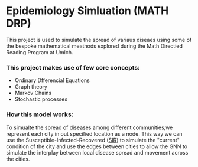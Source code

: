 
# Epidemiology Simluation (MATH DRP)

This project is used to simulate the spread of variaus diseaes using some of the bespoke mathematical meathods explored during the Math Directied Reading Program at Umich. 

### This project makes use of few core concepts:
* Ordinary Dfferencial Equations 
* Graph theory
* Markov Chains 
* Stochastic processes 

### How this model works: 
To simualte the spread of diseases among different communities,we represent each city in out specified location as a node. This way we can use the Susceptible-Infected-Recovered ([SIR](https://stockton.edu/sciences-math/ezine/fall2021/mathematical-models.html#:~:text=William%20O.,%2C%20creating%20an%20SIR%20model)) to simulate the "current" condition of the city and use the edges between cities to allow the GNN to simulate the interplay between local disease spread and movement across the cities. 



